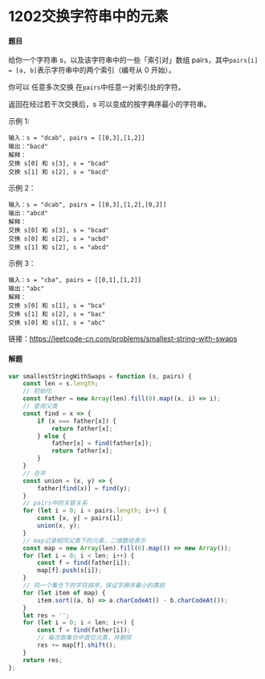 # 1202交换字符串中的元素

#### 题目

给你一个字符串 s，以及该字符串中的一些「索引对」数组 pairs，其中` pairs[i] = [a, b] `表示字符串中的两个索引（编号从 0 开始）。

你可以 任意多次交换 在` pairs `中任意一对索引处的字符。

返回在经过若干次交换后，s 可以变成的按字典序最小的字符串。

示例 1:

```
输入：s = "dcab", pairs = [[0,3],[1,2]]
输出："bacd"
解释： 
交换 s[0] 和 s[3], s = "bcad"
交换 s[1] 和 s[2], s = "bacd"
```


示例 2：

```
输入：s = "dcab", pairs = [[0,3],[1,2],[0,2]]
输出："abcd"
解释：
交换 s[0] 和 s[3], s = "bcad"
交换 s[0] 和 s[2], s = "acbd"
交换 s[1] 和 s[2], s = "abcd"
```


示例 3：

```
输入：s = "cba", pairs = [[0,1],[1,2]]
输出："abc"
解释：
交换 s[0] 和 s[1], s = "bca"
交换 s[1] 和 s[2], s = "bac"
交换 s[0] 和 s[1], s = "abc"
```

链接：https://leetcode-cn.com/problems/smallest-string-with-swaps



#### 解题

```js
var smallestStringWithSwaps = function (s, pairs) {
    const len = s.length;
    // 初始化
    const father = new Array(len).fill(0).map((x, i) => i);
    // 查询父类
    const find = x => {
        if (x === father[x]) {
            return father[x];
        } else {
            father[x] = find(father[x]);
            return father[x];
        }
    }
    // 合并
    const union = (x, y) => {
        father[find(x)] = find(y);
    }
    // pairs中的关联关系
    for (let i = 0; i < pairs.length; i++) {
        const [x, y] = pairs[i];
        union(x, y);
    }
    // map记录相同父类下的元素，二维数组表示
    const map = new Array(len).fill(0).map(() => new Array());
    for (let i = 0; i < len; i++) {
        const f = find(father[i]);
        map[f].push(s[i]);
    }
    // 同一个集合下的字符排序，保证字典序最小的靠前
    for (let item of map) {
        item.sort((a, b) => a.charCodeAt() - b.charCodeAt());
    }
    let res = '';
    for (let i = 0; i < len; i++) {
        const f = find(father[i]);
        // 每次取集合中首位元素，并删除
        res += map[f].shift();
    }
    return res;
};
```

